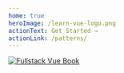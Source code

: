 ```yaml
---
home: true
heroImage: /learn-vue-logo.png
actionText: Get Started →
actionLink: /patterns/
---
```


<div class="hero">
  <p class="action">
    <GitHubStarButton></GitHubStarButton>
  </p>

  <a href="https://gumroad.com/a/462206067" target="_blank" rel="noopener noreferrer">
    <img src="https://www.fullstack.io/assets/images/vue-github.png" alt="Fullstack Vue Book">
  </a>
</div>